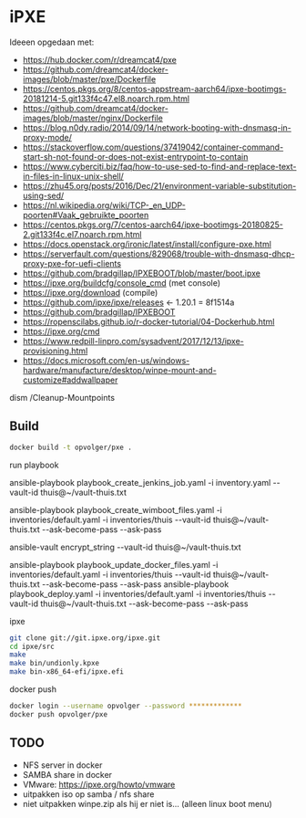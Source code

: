# iPXE

Ideeen opgedaan met:
- https://hub.docker.com/r/dreamcat4/pxe
- https://github.com/dreamcat4/docker-images/blob/master/pxe/Dockerfile
- https://centos.pkgs.org/8/centos-appstream-aarch64/ipxe-bootimgs-20181214-5.git133f4c47.el8.noarch.rpm.html
- https://github.com/dreamcat4/docker-images/blob/master/nginx/Dockerfile
- https://blog.n0dy.radio/2014/09/14/network-booting-with-dnsmasq-in-proxy-mode/
- https://stackoverflow.com/questions/37419042/container-command-start-sh-not-found-or-does-not-exist-entrypoint-to-contain
- https://www.cyberciti.biz/faq/how-to-use-sed-to-find-and-replace-text-in-files-in-linux-unix-shell/
- https://zhu45.org/posts/2016/Dec/21/environment-variable-substitution-using-sed/
- https://nl.wikipedia.org/wiki/TCP-_en_UDP-poorten#Vaak_gebruikte_poorten
- https://centos.pkgs.org/7/centos-aarch64/ipxe-bootimgs-20180825-2.git133f4c.el7.noarch.rpm.html
- https://docs.openstack.org/ironic/latest/install/configure-pxe.html
- https://serverfault.com/questions/829068/trouble-with-dnsmasq-dhcp-proxy-pxe-for-uefi-clients
- https://github.com/bradgillap/IPXEBOOT/blob/master/boot.ipxe
- https://ipxe.org/buildcfg/console_cmd (met console)
- https://ipxe.org/download (compile)
- https://github.com/ipxe/ipxe/releases <- 1.20.1 = 8f1514a
- https://github.com/bradgillap/IPXEBOOT
- https://ropenscilabs.github.io/r-docker-tutorial/04-Dockerhub.html
- https://ipxe.org/cmd
- https://www.redpill-linpro.com/sysadvent/2017/12/13/ipxe-provisioning.html
- https://docs.microsoft.com/en-us/windows-hardware/manufacture/desktop/winpe-mount-and-customize#addwallpaper

dism /Cleanup-Mountpoints

## Build

```bash
docker build -t opvolger/pxe .
```

run playbook

ansible-playbook playbook_create_jenkins_job.yaml -i inventory.yaml --vault-id thuis@~/vault-thuis.txt

ansible-playbook playbook_create_wimboot_files.yaml -i inventories/default.yaml  -i inventories/thuis --vault-id thuis@~/vault-thuis.txt --ask-become-pass --ask-pass

ansible-vault encrypt_string --vault-id thuis@~/vault-thuis.txt

ansible-playbook playbook_update_docker_files.yaml -i inventories/default.yaml  -i inventories/thuis --vault-id thuis@~/vault-thuis.txt --ask-become-pass --ask-pass
ansible-playbook playbook_deploy.yaml -i inventories/default.yaml  -i inventories/thuis --vault-id thuis@~/vault-thuis.txt --ask-become-pass --ask-pass

ipxe

```bash
git clone git://git.ipxe.org/ipxe.git
cd ipxe/src
make
make bin/undionly.kpxe
make bin-x86_64-efi/ipxe.efi
```

docker push

```bash
docker login --username opvolger --password *************
docker push opvolger/pxe
```

## TODO

- NFS server in docker
- SAMBA share in docker
- VMware: https://ipxe.org/howto/vmware
- uitpakken iso op samba / nfs share
- niet uitpakken winpe.zip als hij er niet is... (alleen linux boot menu)